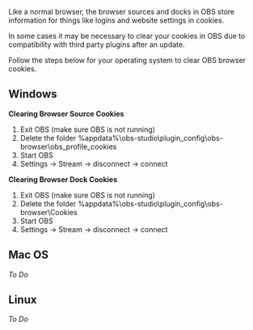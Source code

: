 Like a normal browser, the browser sources and docks in OBS store information for things like logins and website settings in cookies.

In some cases it may be necessary to clear your cookies in OBS due to compatibility with third party plugins after an update.

Follow the steps below for your operating system to clear OBS browser cookies.

## Windows

**Clearing Browser Source Cookies**

1. Exit OBS (make sure OBS is not running)
2. Delete the folder %appdata%\obs-studio\plugin_config\obs-browser\obs_profile_cookies
3. Start OBS
4. Settings -> Stream -> disconnect -> connect

**Clearing Browser Dock Cookies**

1. Exit OBS (make sure OBS is not running)
2. Delete the folder %appdata%\obs-studio\plugin_config\obs-browser\Cookies
3. Start OBS
4. Settings -> Stream -> disconnect -> connect

## Mac OS

_To Do_

## Linux

_To Do_